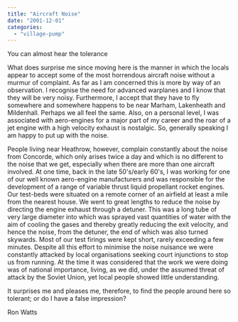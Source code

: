 ```yaml
---
title: "Aircraft Noise"
date: "2001-12-01"
categories: 
  - "village-pump"
---
```


You can almost hear the tolerance

What does surprise me since moving here is the manner in which the locals appear to accept some of the most horrendous aircraft noise without a murmur of complaint. As far as I am concerned this is more by way of an observation. I recognise the need for advanced warplanes and I know that they will be very noisy. Furthermore, I accept that they have to fly somewhere and somewhere happens to be near Marham, Lakenheath and Mildenhall. Perhaps we all feel the same. Also, on a personal level, I was associated with aero-engines for a major part of my career and the roar of a jet engine with a high velocity exhaust is nostalgic. So, generally speaking I am happy to put up with the noise.

People living near Heathrow, however, complain constantly about the noise from Concorde, which only arises twice a day and which is no different to the noise that we get, especially when there are more than one aircraft involved. At one time, back in the late 50's/early 60's, I was working for one of our well known aero-engine manufacturers and was responsible for the development of a range of variable thrust liquid propellant rocket engines. Our test-beds were situated on a remote corner of an airfield at least a mile from the nearest house. We went to great lengths to reduce the noise by directing the engine exhaust through a detuner. This was a long tube of very large diameter into which was sprayed vast quantities of water with the aim of cooling the gases and thereby greatly reducing the exit velocity, and hence the noise, from the detuner, the end of which was also turned skywards. Most of our test firings were kept short, rarely exceeding a few minutes. Despite all this effort to minimise the noise nuisance we were constantly attacked by local organisations seeking court injunctions to stop us from running. At the time it was considered that the work we were doing was of national importance, living, as we did, under the assumed threat of attack by the Soviet Union, yet local people showed little understanding.

It surprises me and pleases me, therefore, to find the people around here so tolerant; or do I have a false impression?

Ron Watts
